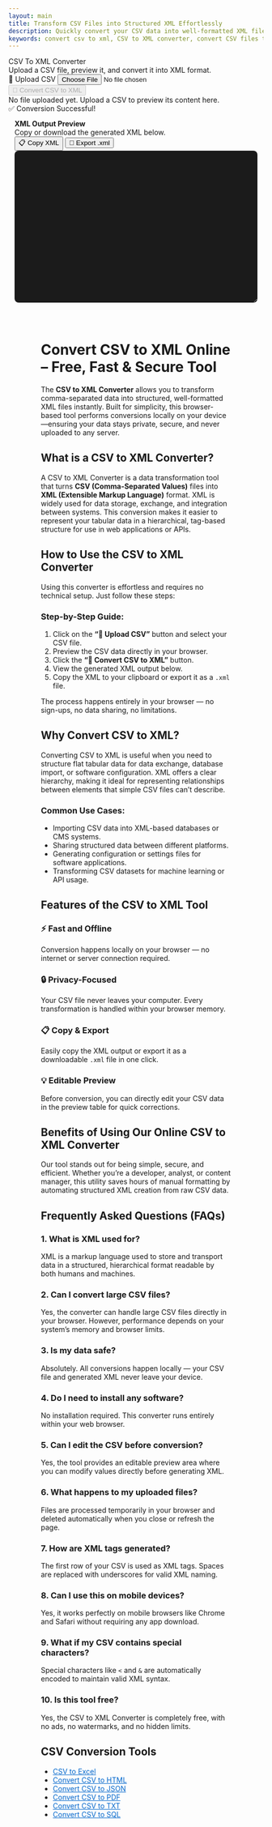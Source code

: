 ```yaml
---
layout: main
title: Transform CSV Files into Structured XML Effortlessly
description: Quickly convert your CSV data into well-formatted XML files using  browser-based CSV to XML converter. Fast, secure, and offline-friendly.
keywords: convert csv to xml, CSV to XML converter, convert CSV files to XML, online CSV to XML tool, free CSV to XML
---
```

<script src="https://cdnjs.cloudflare.com/ajax/libs/xlsx/0.18.5/xlsx.full.min.js"></script>

<div class="csvx-container">
  <div class="csvx-panel" id="csvPanelXml">
    <div class="panel-header">
      <div>
        <div class="title">CSV To XML Converter</div>
        <div class="small">Upload a CSV file, preview it, and convert it into XML format.</div>
      </div>
      <div class="controls">
        <label class="csvx-btn" id="uploadBtnXml" title="Upload CSV">
          📂 Upload CSV
          <input id="fileInputXml" type="file" accept="text/csv, .csv">
        </label>
        <button class="csvx-btn primary" id="convertBtnXml" disabled title="Convert CSV to XML">🔄 Convert CSV to XML</button>
      </div>
    </div>
    <div id="csvPreviewXml" class="csvx-preview" contenteditable>
      <div class="small" id="placeholderXml">No file uploaded yet. Upload a CSV to preview its content here.</div>
    </div>
    <div id="toastXml" class="csvx-toast">✅ Conversion Successful!</div>
  </div>
</div>

<div class="csvx-container">  
  <div id="xmlPanel" class="csvx-excel-panel">
    <div class="csvx-panel" style="padding:12px;">
      <div class="excel-header">
        <div>
          <div style="font-weight:700">XML Output Preview</div>
          <div class="small">Copy or download the generated XML below.</div>
        </div>
        <div class="controls">
          <button class="csvx-btn" id="copyXmlBtn" title="Copy XML to Clipboard">📋 Copy XML</button>
          <button class="csvx-btn" id="exportXmlBtn" title="Download as XML File">💾 Export .xml</button>
        </div>
      </div>
      <textarea id="xmlPreview" class="csvx-preview" style="min-height:300px; background:#1b1b1b; color:#eee; font-family:monospace; padding:10px; border:none; width:100%; border-radius:8px;" contenteditable="true"></textarea>
    </div>
  </div>
</div>


<script src="/assets/js/csv-to-xml.js"></script>

<div style="margin:4rem;">

  <h1>Convert CSV to XML Online – Free, Fast & Secure Tool</h1>
  <p>
    The <strong>CSV to XML Converter</strong> allows you to transform comma-separated data into structured, well-formatted XML files instantly. 
    Built for simplicity, this browser-based tool performs conversions locally on your device—ensuring your data stays private, secure, and never uploaded to any server.
  </p>

  <h2>What is a CSV to XML Converter?</h2>
  <p>
    A CSV to XML Converter is a data transformation tool that turns <strong>CSV (Comma-Separated Values)</strong> files into <strong>XML (Extensible Markup Language)</strong> format. 
    XML is widely used for data storage, exchange, and integration between systems. This conversion makes it easier to represent your tabular data in a hierarchical, tag-based structure for use in web applications or APIs.
  </p>

  <h2>How to Use the CSV to XML Converter</h2>
  <p>
    Using this converter is effortless and requires no technical setup. Just follow these steps:
  </p>
  <h3>Step-by-Step Guide:</h3>
  <ol>
    <li>Click on the <strong>“📂 Upload CSV”</strong> button and select your CSV file.</li>
    <li>Preview the CSV data directly in your browser.</li>
    <li>Click the <strong>“🔄 Convert CSV to XML”</strong> button.</li>
    <li>View the generated XML output below.</li>
    <li>Copy the XML to your clipboard or export it as a <code>.xml</code> file.</li>
  </ol>
  <p>
    The process happens entirely in your browser — no sign-ups, no data sharing, no limitations.
  </p>

  <h2>Why Convert CSV to XML?</h2>
  <p>
    Converting CSV to XML is useful when you need to structure flat tabular data for data exchange, database import, or software configuration. 
    XML offers a clear hierarchy, making it ideal for representing relationships between elements that simple CSV files can’t describe.
  </p>

  <h3>Common Use Cases:</h3>
  <ul>
    <li>Importing CSV data into XML-based databases or CMS systems.</li>
    <li>Sharing structured data between different platforms.</li>
    <li>Generating configuration or settings files for software applications.</li>
    <li>Transforming CSV datasets for machine learning or API usage.</li>
  </ul>

  <h2>Features of the CSV to XML Tool</h2>
  <h3>⚡ Fast and Offline</h3>
  <p>Conversion happens locally on your browser — no internet or server connection required.</p>

  <h3>🔒 Privacy-Focused</h3>
  <p>Your CSV file never leaves your computer. Every transformation is handled within your browser memory.</p>

  <h3>📋 Copy & Export</h3>
  <p>Easily copy the XML output or export it as a downloadable <code>.xml</code> file in one click.</p>

  <h3>💡 Editable Preview</h3>
  <p>Before conversion, you can directly edit your CSV data in the preview table for quick corrections.</p>

  <h2>Benefits of Using Our Online CSV to XML Converter</h2>
  <p>
    Our tool stands out for being simple, secure, and efficient. Whether you’re a developer, analyst, or content manager, 
    this utility saves hours of manual formatting by automating structured XML creation from raw CSV data.
  </p>

  <h2>Frequently Asked Questions (FAQs)</h2>

  <h3>1. What is XML used for?</h3>
  <p>XML is a markup language used to store and transport data in a structured, hierarchical format readable by both humans and machines.</p>

  <h3>2. Can I convert large CSV files?</h3>
  <p>Yes, the converter can handle large CSV files directly in your browser. However, performance depends on your system’s memory and browser limits.</p>

  <h3>3. Is my data safe?</h3>
  <p>Absolutely. All conversions happen locally — your CSV file and generated XML never leave your device.</p>

  <h3>4. Do I need to install any software?</h3>
  <p>No installation required. This converter runs entirely within your web browser.</p>

  <h3>5. Can I edit the CSV before conversion?</h3>
  <p>Yes, the tool provides an editable preview area where you can modify values directly before generating XML.</p>

  <h3>6. What happens to my uploaded files?</h3>
  <p>Files are processed temporarily in your browser and deleted automatically when you close or refresh the page.</p>

  <h3>7. How are XML tags generated?</h3>
  <p>The first row of your CSV is used as XML tags. Spaces are replaced with underscores for valid XML naming.</p>

  <h3>8. Can I use this on mobile devices?</h3>
  <p>Yes, it works perfectly on mobile browsers like Chrome and Safari without requiring any app download.</p>

  <h3>9. What if my CSV contains special characters?</h3>
  <p>Special characters like <code>&lt;</code> and <code>&amp;</code> are automatically encoded to maintain valid XML syntax.</p>

  <h3>10. Is this tool free?</h3>
  <p>Yes, the CSV to XML Converter is completely free, with no ads, no watermarks, and no hidden limits.</p>

<h2>CSV Conversion Tools</h2>
 <ul>
  <li><a href="convert-csv-to-excel" style="color:#0066cc; text-decoration:underline;">CSV to Excel</a></li>
  <li><a href="convert-csv-to-html" style="color:#0066cc; text-decoration:underline;">Convert CSV to HTML</a></li>
  <li><a href="convert-csv-to-json" style="color:#0066cc; text-decoration:underline;">Convert CSV to JSON</a></li>
  <li><a href="convert-csv-to-pdf" style="color:#0066cc; text-decoration:underline;">Convert CSV to PDF</a></li>
  <li><a href="convert-csv-to-txt" style="color:#0066cc; text-decoration:underline;">Convert CSV to TXT</a></li>
  <li><a href="csv-to-sql" style="color:#0066cc; text-decoration:underline;">Convert CSV to SQL</a></li>
 </ul>

</div>

<!-- ✅ WebApplication Schema -->
<script type="application/ld+json">
{
  "@context": "https://schema.org",
  "@type": "WebApplication",
  "name": "CSV to XML Converter",
  "url": "https://smallsuggestions.com/convert-csv-to-xml",
  "applicationCategory": "UtilitiesApplication",
  "operatingSystem": "Any",
  "description": "Convert CSV files to structured XML format instantly with our free online CSV to XML converter. 100% browser-based, secure, and fast.",
  "featureList": [
    "Instant CSV to XML conversion",
    "Editable preview before conversion",
    "Browser-based secure processing",
    "Supports large CSV files",
    "Free and easy to use"
  ]
}
</script>

<!-- ✅ Action Schema -->
<script type="application/ld+json">
{
  "@context": "https://schema.org",
  "@type": "Action",
  "name": "Convert CSV to XML",
  "description": "Use this online tool to instantly convert CSV data into structured XML format for easy data sharing and integration.",
  "target": {
    "@type": "EntryPoint",
    "urlTemplate": "https://smallsuggestions.com/convert-csv-to-xml",
    },
  "result": {
    "@type": "Thing",
    "name": "XML file",
    "description": "Structured XML file generated from your uploaded CSV data."
  }
}
</script>

<!-- ✅ Dataset Schema -->
<script type="application/ld+json">
{
  "@context": "https://schema.org",
  "@type": "Dataset",
  "name": "CSV to XML Conversion Dataset",
  "description": "A structured dataset generated from CSV input and converted into XML format, maintaining field-to-tag relationships.",
  "license": "https://creativecommons.org/publicdomain/zero/1.0/",
  "creator": {
    "@type": "Organization",
    "name": "Small Suggestions",
    "url": "https://smallsuggestions.com"
  },
  "distribution": {
    "@type": "DataDownload",
    "encodingFormat": "application/xml",
    "contentUrl": "https://smallsuggestions.com/convert-csv-to-xml"
  }
}
</script>

<!-- ✅ HowTo Schema -->
<script type="application/ld+json">
{
  "@context": "https://schema.org",
  "@type": "HowTo",
  "name": "How to Convert CSV to XML",
  "description": "Follow these simple steps to convert your CSV file into XML format using our free online converter.",
  "step": [
    {
      "@type": "HowToStep",
      "name": "Upload CSV file",
      "text": "Click the Upload CSV button and select your CSV file from your computer."
    },
    {
      "@type": "HowToStep",
      "name": "Preview data",
      "text": "Check that your CSV data is correctly displayed in the live preview table."
    },
    {
      "@type": "HowToStep",
      "name": "Convert to XML",
      "text": "Click Convert CSV to XML to instantly transform your tabular data into structured XML."
    },
    {
      "@type": "HowToStep",
      "name": "Copy or Export XML",
      "text": "Copy the XML output directly or export it as a .xml file for later use."
    }
  ]
}
</script>

<!-- ✅ ItemList Schema (Related Tools) -->
<script type="application/ld+json">
{
  "@context": "https://schema.org",
  "@type": "ItemList",
  "name": "Related CSV Conversion Tools",
  "itemListElement": [
    {
      "@type": "ListItem",
      "position": 1,
      "url": "https://smallsuggestions.com/convert-csv-to-json",
      "name": "Convert CSV to JSON"
    },
    {
      "@type": "ListItem",
      "position": 2,
      "url": "https://smallsuggestions.com/convert-csv-to-txt",
      "name": "Convert CSV to TXT"
    },
    {
      "@type": "ListItem",
      "position": 3,
      "url": "https://smallsuggestions.com/convert-csv-to-html",
      "name": "Convert CSV to HTML"
    },
    {
      "@type": "ListItem",
      "position": 4,
      "url": "https://smallsuggestions.com/convert-excel-to-xml",
      "name": "Convert Excel to XML"
    },
    {
      "@type": "ListItem",
      "position": 5,
      "url": "https://smallsuggestions.com/convert-json-to-xml",
      "name": "Convert JSON to XML"
    }
  ]
}
</script>

<!-- ✅ FAQPage Schema (10 Detailed FAQs) -->
<script type="application/ld+json">
{
  "@context": "https://schema.org",
  "@type": "FAQPage",
  "mainEntity": [
    {
      "@type": "Question",
      "name": "What does this CSV to XML converter do?",
      "acceptedAnswer": {
        "@type": "Answer",
        "text": "It converts your CSV file into structured XML format, using the first row of the CSV as XML tag names for each data element."
      }
    },
    {
      "@type": "Question",
      "name": "Is the conversion process secure?",
      "acceptedAnswer": {
        "@type": "Answer",
        "text": "Yes. All conversions happen entirely in your browser — no data is uploaded or stored online."
      }
    },
    {
      "@type": "Question",
      "name": "Can I edit my CSV before conversion?",
      "acceptedAnswer": {
        "@type": "Answer",
        "text": "Yes, you can edit the CSV data directly in the preview grid before generating the XML output."
      }
    },
    {
      "@type": "Question",
      "name": "How are XML tags generated?",
      "acceptedAnswer": {
        "@type": "Answer",
        "text": "The first row in your CSV file becomes the tag names in the XML output. Spaces are replaced with underscores for valid XML structure."
      }
    },
    {
      "@type": "Question",
      "name": "Does it support special characters?",
      "acceptedAnswer": {
        "@type": "Answer",
        "text": "Yes, the converter automatically encodes special characters like <, >, and & into valid XML entities."
      }
    },
    {
      "@type": "Question",
      "name": "Can I use this tool offline?",
      "acceptedAnswer": {
        "@type": "Answer",
        "text": "Yes, once the page is loaded, the converter can run completely offline without internet access."
      }
    },
    {
      "@type": "Question",
      "name": "Is there a file size limit?",
      "acceptedAnswer": {
        "@type": "Answer",
        "text": "There’s no strict size limit, but very large files may take longer depending on your browser and device performance."
      }
    },
    {
      "@type": "Question",
      "name": "Do I need any external software?",
      "acceptedAnswer": {
        "@type": "Answer",
        "text": "No additional software is needed. The tool works directly in your web browser."
      }
    },
    {
      "@type": "Question",
      "name": "What can I do with the XML output?",
      "acceptedAnswer": {
        "@type": "Answer",
        "text": "You can use the XML output for data storage, web integration, software configuration, or as an input for other XML-based systems."
      }
    },
    {
      "@type": "Question",
      "name": "Is this converter free to use?",
      "acceptedAnswer": {
        "@type": "Answer",
        "text": "Yes, this CSV to XML converter is completely free, with no hidden charges or usage limits."
      }
    }
  ]
}
</script>
